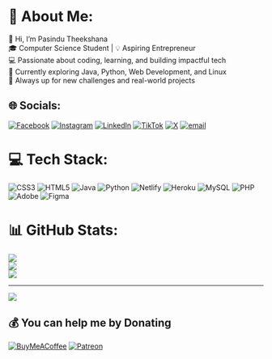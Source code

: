 # 💫 About Me:
👋 Hi, I’m Pasindu Theekshana<br>🎓 Computer Science Student | 💡 Aspiring Entrepreneur<br>💻 Passionate about coding, learning, and building impactful tech<br>🌱 Currently exploring Java, Python, Web Development, and Linux<br>🚀 Always up for new challenges and real-world projects


## 🌐 Socials:
[![Facebook](https://img.shields.io/badge/Facebook-%231877F2.svg?logo=Facebook&logoColor=white)](https://facebook.com/pasinduet) [![Instagram](https://img.shields.io/badge/Instagram-%23E4405F.svg?logo=Instagram&logoColor=white)](https://instagram.com/pasinduet) [![LinkedIn](https://img.shields.io/badge/LinkedIn-%230077B5.svg?logo=linkedin&logoColor=white)](https://linkedin.com/in/pasinduet) [![TikTok](https://img.shields.io/badge/TikTok-%23000000.svg?logo=TikTok&logoColor=white)](https://tiktok.com/@pasinduet) [![X](https://img.shields.io/badge/X-black.svg?logo=X&logoColor=white)](https://x.com/pasinduet) [![email](https://img.shields.io/badge/Email-D14836?logo=gmail&logoColor=white)](mailto:pasinduet@pm.e]me) 

# 💻 Tech Stack:
![CSS3](https://img.shields.io/badge/css3-%231572B6.svg?style=for-the-badge&logo=css3&logoColor=white) ![HTML5](https://img.shields.io/badge/html5-%23E34F26.svg?style=for-the-badge&logo=html5&logoColor=white) ![Java](https://img.shields.io/badge/java-%23ED8B00.svg?style=for-the-badge&logo=openjdk&logoColor=white) ![Python](https://img.shields.io/badge/python-3670A0?style=for-the-badge&logo=python&logoColor=ffdd54) ![Netlify](https://img.shields.io/badge/netlify-%23000000.svg?style=for-the-badge&logo=netlify&logoColor=#00C7B7) ![Heroku](https://img.shields.io/badge/heroku-%23430098.svg?style=for-the-badge&logo=heroku&logoColor=white) ![MySQL](https://img.shields.io/badge/mysql-4479A1.svg?style=for-the-badge&logo=mysql&logoColor=white) ![PHP](https://img.shields.io/badge/php-%23777BB4.svg?style=for-the-badge&logo=php&logoColor=white) ![Adobe](https://img.shields.io/badge/adobe-%23FF0000.svg?style=for-the-badge&logo=adobe&logoColor=white) ![Figma](https://img.shields.io/badge/figma-%23F24E1E.svg?style=for-the-badge&logo=figma&logoColor=white)
# 📊 GitHub Stats:
![](https://github-readme-stats.vercel.app/api?username=pasinduet&theme=dark&hide_border=false&include_all_commits=false&count_private=false)<br/>
![](https://nirzak-streak-stats.vercel.app/?user=pasinduet&theme=dark&hide_border=false)<br/>
![](https://github-readme-stats.vercel.app/api/top-langs/?username=pasinduet&theme=dark&hide_border=false&include_all_commits=false&count_private=false&layout=compact)

---
[![](https://visitcount.itsvg.in/api?id=pasinduet&icon=0&color=0)](https://visitcount.itsvg.in)

  ## 💰 You can help me by Donating
  [![BuyMeACoffee](https://img.shields.io/badge/Buy%20Me%20a%20Coffee-ffdd00?style=for-the-badge&logo=buy-me-a-coffee&logoColor=black)](https://buymeacoffee.com/https://coff.ee/pasinduet) [![Patreon](https://img.shields.io/badge/Patreon-F96854?style=for-the-badge&logo=patreon&logoColor=white)](https://patreon.com/patreon.com/pasinduet) 

  
<!-- Proudly created with GPRM ( https://gprm.itsvg.in ) -->
